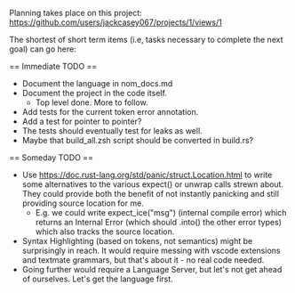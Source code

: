 
Planning takes place on this project: https://github.com/users/jackcasey067/projects/1/views/1

The shortest of short term items (i.e, tasks necessary to complete the next goal) 
can go here:

== Immediate TODO ==

- Document the language in nom_docs.md
- Document the project in the code itself.
  - Top level done. More to follow.
- Add tests for the current token error annotation.
- Add a test for pointer to pointer?
- The tests should eventually test for leaks as well.
- Maybe that build_all.zsh script should be converted in build.rs?


== Someday TODO ==

- Use https://doc.rust-lang.org/std/panic/struct.Location.html to write some alternatives to the various expect() or
  unwrap calls strewn about. They could provide both the benefit of not instantly panicking and still providing source
  location for me.
  - E.g. we could write expect_ice("msg") (internal compile error) which returns an Internal Error (which should .into()
    the other error types) which also tracks the source location.
- Syntax Highlighting (based on tokens, not semantics) might be surprisingly in reach. It would require messing with 
  vscode extensions and textmate grammars, but that's about it - no real code needed.
- Going further would require a Language Server, but let's not get ahead of ourselves. Let's get the language first.